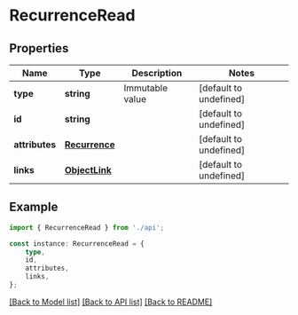 # RecurrenceRead


## Properties

Name | Type | Description | Notes
------------ | ------------- | ------------- | -------------
**type** | **string** | Immutable value | [default to undefined]
**id** | **string** |  | [default to undefined]
**attributes** | [**Recurrence**](Recurrence.md) |  | [default to undefined]
**links** | [**ObjectLink**](ObjectLink.md) |  | [default to undefined]

## Example

```typescript
import { RecurrenceRead } from './api';

const instance: RecurrenceRead = {
    type,
    id,
    attributes,
    links,
};
```

[[Back to Model list]](../README.md#documentation-for-models) [[Back to API list]](../README.md#documentation-for-api-endpoints) [[Back to README]](../README.md)
